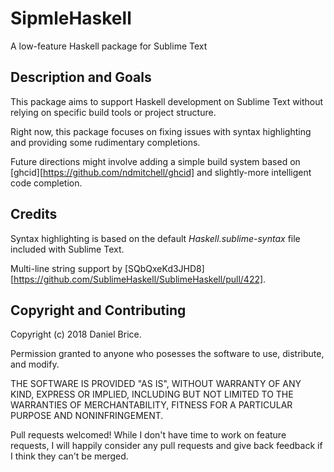 # SipmleHaskell

A low-feature Haskell package for Sublime Text

## Description and Goals

This package aims to support Haskell development on Sublime Text without relying on specific build tools or project structure.

Right now, this package focuses on fixing issues with syntax highlighting and providing some rudimentary completions.

Future directions might involve adding a simple build system based on [ghcid][https://github.com/ndmitchell/ghcid] and slightly-more intelligent code completion.

## Credits

Syntax highlighting is based on the default _Haskell.sublime-syntax_ file included with Sublime Text.

Multi-line string support by [SQbQxeKd3JHD8][https://github.com/SublimeHaskell/SublimeHaskell/pull/422].

## Copyright and Contributing

Copyright (c) 2018 Daniel Brice.

Permission granted to anyone who posesses the software to use, distribute, and modify.

THE SOFTWARE IS PROVIDED "AS IS", WITHOUT WARRANTY OF ANY KIND, EXPRESS OR IMPLIED, INCLUDING BUT NOT LIMITED TO THE WARRANTIES OF MERCHANTABILITY, FITNESS FOR A PARTICULAR PURPOSE AND NONINFRINGEMENT.

Pull requests welcomed! While I don't have time to work on feature requests, I will happily consider any pull requests and give back feedback if I think they can't be merged.
